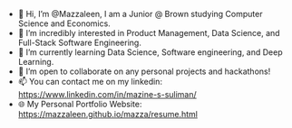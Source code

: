 - 👋 Hi, I’m @Mazzaleen, I am a  Junior @ Brown studying Computer Science and Economics.
- 👀 I’m incredibly interested in Product Management, Data Science, and  Full-Stack Software Engineering.
- 🌱 I’m currently learning Data Science, Software engineering, and Deep Learning. 
- 💞️ I’m open to collaborate on any personal projects and hackathons!
- 📫 You can contact me on my linkedin: https://www.linkedin.com/in/mazine-s-suliman/
- 🌐 My Personal Portfolio Website: https://mazzaleen.github.io/mazza/resume.html

<!---
Mazzaleen/Mazzaleen is a ✨ special ✨ repository because its `README.md` (this file) appears on your GitHub profile.
You can click the Preview link to take a look at your changes.
--->
